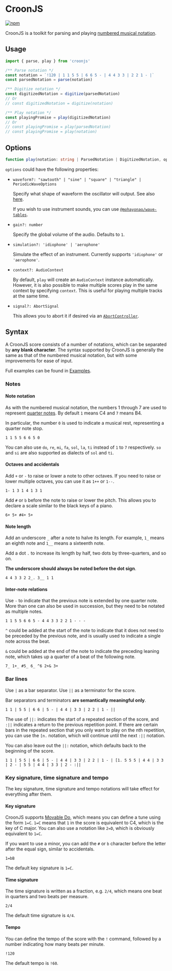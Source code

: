 # CroonJS

[![npm](https://img.shields.io/npm/v/croonjs.svg)](https://www.npmjs.com/package/croonjs)

CroonJS is a toolkit for parsing and playing [numbered musical notation](https://en.wikipedia.org/wiki/Numbered_musical_notation).

## Usage

```typescript
import { parse, play } from 'croonjs'

/** Parse notation */
const notation = `!120 | 1 1 5 5 | 6 6 5 - | 4 4 3 3 | 2 2 1 - |`
const parsedNotation = parse(notation)

/** Digitize notation */
const digitizedNotation = digitize(parsedNotation)
// Or
// const digitizedNotation = digitize(notation)

/** Play notation */
const playingPromise = play(digitizedNotation)
// Or
// const playingPromise = play(parsedNotation)
// const playingPromise = play(notation)
```

## Options

```typescript
function play(notation: string | ParsedNotation | DigitizedNotation, options?: PlayOptions): Promise<unknown>
```

`options` could have the following properties:

- `waveform?: "sawtooth" | "sine" | "square" | "triangle" | PeriodicWaveOptions`

  Specify what shape of waveform the oscillator will output. See also [here](https://developer.mozilla.org/en-US/docs/Web/API/OscillatorNode/type).

  If you wish to use instrument sounds, you can use [`@mohayonao/wave-tables`](https://npmjs.com/package/@mohayonao/wave-tables).

- `gain?: number`

  Specify the global volume of the audio. Defaults to `1`.

- `simulation?: 'idiophone' | 'aerophone'`

  Simulate the effect of an instrument. Currently supports `'idiophone'` or `'aerophone'`.

- `context?: AudioContext`

  By default, `play` will create an `AudioContext` instance automatically. However, it is also possible to make multiple scores play in the same context by specifying `context`. This is useful for playing multiple tracks at the same time.

- `signal?: AbortSignal`

  This allows you to abort it if desired via an [`AbortController`](https://developer.mozilla.org/en-US/docs/Web/API/AbortController).

## Syntax

A CroonJS score consists of a number of notations, which can be separated by **any blank character**. The syntax supported by CroonJS is generally the same as that of the numbered musical notation, but with some improvements for ease of input.

Full examples can be found in [Examples](./examples/).

### Notes

#### Note notation

As with the numbered musical notation, the numbers 1 through 7 are used to represent [quarter notes](https://en.wikipedia.org/wiki/Quarter_note). By default `1` means C4 and `7` means B4.

In particular, the number `0` is used to indicate a musical rest, representing a quarter note stop.

```
1 1 5 5 6 6 5 0
```

You can also use `do`, `re`, `mi`, `fa`, `sol`, `la`, `ti` instead of `1` to `7` respectively. `so` and `si` are also supported as dialects of `sol` and `ti`.

#### Octaves and accidentals

Add `+` or `-` to raise or lower a note to other octaves. If you need to raise or lower multiple octaves, you can use it as `1++` or `1--`.

```
1- 1 3 1 4 1 3 1
```

Add `#` or `b` before the note to raise or lower the pitch. This allows you to declare a scale similar to the black keys of a piano.

```
6+ 5+ #4+ 5+
```

#### Note length

Add an underscore `_` after a note to halve its length. For example, `1_` means an eighth note and `1__` means a sixteenth note.

Add a dot `.` to increase its length by half, two dots by three-quarters, and so on.

**The underscore should always be noted before the dot sign**.

```
4 4 3 3 2 2_. 3__ 1 1
```

#### Inter-note relations

Use `-` to indicate that the previous note is extended by one quarter note. More than one can also be used in succession, but they need to be notated as multiple notes.

```
1 1 5 5 6 6 5 - 4 4 3 3 2 2 1 - - -
```

`^` could be added at the start of the note to indicate that it does not need to be preceded by the previous note, and is usually used to indicate a single note across the beat.

`&` could be added at the end of the note to indicate the preceding leaning note, which takes up a quarter of a beat of the following note.

```
7_ 1+_ #5_ 6_ ^6 2+& 3+
```

### Bar lines

Use `|` as a bar separator. Use `||` as a terminator for the score.

Bar separators and terminators **are semantically meaningful only**.

```
1 1 | 5 5 | 6 6 | 5 - | 4 4 | 3 3 | 2 2 | 1 - ||
```

The use of `||:` indicates the start of a repeated section of the score, and `:||` indicates a return to the previous repetition point. If there are certain bars in the repeated section that you only want to play on the nth repetition, you can use the `[n.` notation, which will continue until the next `:||` notation.

You can also leave out the `||:` notation, which defaults back to the beginning of the score.

```
1 1 | 5 5 | 6 6 | 5 - | 4 4 | 3 3 | 2 2 | 1 - | [1. 5 5 5 | 4 4 | 3 3 | 2 - | 5 5 | 4 4 | 3 3 | 2 - :||
```

### Key signature, time signature and tempo

The key signature, time signature and tempo notations will take effect for everything after them.

#### Key signature

CroonJS supports [Movable Do](https://en.wikipedia.org/wiki/Solf%C3%A8ge#Variations), which means you can define a tune using the form `1=C`. `1=C` means that `1` in the score is equivalent to C4, which is the key of C major. You can also use a notation like `2=D`, which is obviously equivalent to `1=C`.

If you want to use a minor, you can add the `#` or `b` character before the letter after the equal sign, similar to accidentals.

```
1=bB
```

The default key signature is `1=C`.

#### Time signature

The time signature is written as a fraction, e.g. `2/4`, which means one beat in quarters and two beats per measure.

```
2/4
```

The default time signature is `4/4`.

#### Tempo

You can define the tempo of the score with the `!` command, followed by a number indicating how many beats per minute.

```
!120
```

The default tempo is `!60`.
